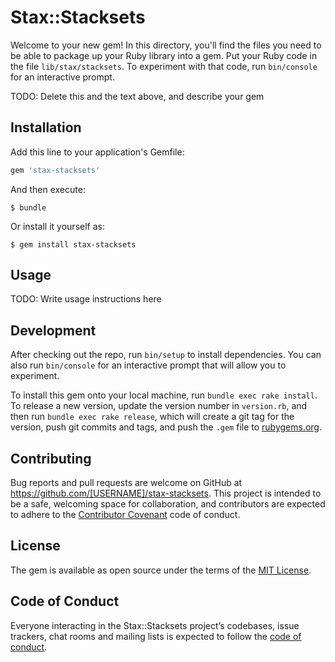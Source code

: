 # Stax::Stacksets

Welcome to your new gem! In this directory, you'll find the files you need to be able to package up your Ruby library into a gem. Put your Ruby code in the file `lib/stax/stacksets`. To experiment with that code, run `bin/console` for an interactive prompt.

TODO: Delete this and the text above, and describe your gem

## Installation

Add this line to your application's Gemfile:

```ruby
gem 'stax-stacksets'
```

And then execute:

    $ bundle

Or install it yourself as:

    $ gem install stax-stacksets

## Usage

TODO: Write usage instructions here

## Development

After checking out the repo, run `bin/setup` to install dependencies. You can also run `bin/console` for an interactive prompt that will allow you to experiment.

To install this gem onto your local machine, run `bundle exec rake install`. To release a new version, update the version number in `version.rb`, and then run `bundle exec rake release`, which will create a git tag for the version, push git commits and tags, and push the `.gem` file to [rubygems.org](https://rubygems.org).

## Contributing

Bug reports and pull requests are welcome on GitHub at https://github.com/[USERNAME]/stax-stacksets. This project is intended to be a safe, welcoming space for collaboration, and contributors are expected to adhere to the [Contributor Covenant](http://contributor-covenant.org) code of conduct.

## License

The gem is available as open source under the terms of the [MIT License](https://opensource.org/licenses/MIT).

## Code of Conduct

Everyone interacting in the Stax::Stacksets project’s codebases, issue trackers, chat rooms and mailing lists is expected to follow the [code of conduct](https://github.com/[USERNAME]/stax-stacksets/blob/master/CODE_OF_CONDUCT.md).
